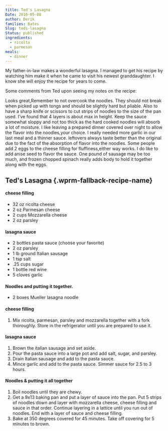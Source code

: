 ```yaml
---
title: Ted's Lasagna
Date: 2016-05-08
author: Derik
families: Bates
Slug: teds-lasagna
Status: published
ingredients:
  - ricolta
  - parmesan
meals:
  - dinner
---
```


My father-in-law makes a wonderful lasagna. I managed to get his recipe by watching him make it when he came to visit his newest granddaughter. I know she will enjoy the recipe for years to come.

Some comments from Ted upon seeing my notes on the recipe:

Looks great,Remember to not overcook the noodles. They should not break when picked up with tongs and should be slightly hard but pliable. Also to have a sharp knife or scissors to cut strips of noodles to the size of the pan used. I’ve found that 4 layers is about max in height. Keep the sauce somewhat sloppy and not too thick as the hard cooked noodles will absorb a lot of moisture. I like leaving a prepared dinner covered over night to allow the flavor into the noodles,your choice. I really needed more garlic in our last meal and a thinner sauce. leftovers always taste better than the original due to the fact of the absorption of flavor into the noodles. Some people add 2 eggs to the cheese filling for fluffiness,either way works. I do like to add anise seed to flavor the sauce. One pound of sausage may be too much, and frozen chopped spinach really adds body to hold it together along with the eggs. <!--WPRM Recipe 116-->

<div class="wprm-fallback-recipe">

Ted's Lasagna {.wprm-fallback-recipe-name}
-------------

<div class="wprm-fallback-recipe-ingredients">

#### cheese filling

-   32 oz ricolta cheese
-   2 oz Parmesan cheese
-   2 cups Mozzarella cheese
-   2 oz parsley

#### lasagna sauce

-   2 bottles pasta sauce (choose your favorite)
-   2 oz parsley
-   1 lb ground Italian sausage
-   1 tsp salt
-   .25 cups sugar
-   1 bottle red wine
-   5 cloves garlic

#### Noodles and putting it together.

-   2 boxes Mueller lasagna noodle

</div>

<div class="wprm-fallback-recipe-instructions">

#### cheese filling

1.  Mix ricolta, parmesan, parsley and mozzarella together with a fork thoroughly. Store in the refrigerator until you are prepared to use it.

#### lasagna sauce

1.  Brown the italian sausage and set aside.
2.  Pour the pasta sauce into a large pot and add salt, sugar, and parsley.
3.  Drain Italian sausage and add to the pasta sauce.
4.  Mince garlic and add to the pasta sauce. Simmer sauce for 2.5 to 3 hours.

#### Noodles & putting it all together

1.  Boil noodles until they are chewy.
2.  Get a 9x13 baking pan and put a layer of sauce into the pan. Put 5 strips of noodles down and layer with mozzarella cheese, cheese filling and sauce in that order. Continue layering in a lattice until you run out of noodles. End with a layer of sauce and cheese filling.
3.  Bake at 350 degrees covered for 45 minutes. Take off covering for 5 minutes to brown.

</div>

<div class="wprm-fallback-recipe-notes">

</div>

</div>

<!--End WPRM Recipe-->
